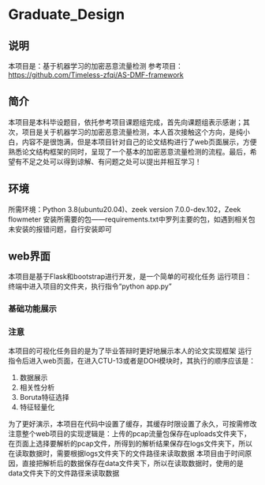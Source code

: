 # Graduate_Design
## 说明
本项目是：基于机器学习的加密恶意流量检测
参考项目：https://github.com/Timeless-zfqi/AS-DMF-framework
## 简介
本项目是本科毕设题目，依托参考项目课题组完成，首先向课题组表示感谢；其次，项目是关于机器学习的加密恶意流量检测，本人首次接触这个方向，是纯小白，内容不是很饱满，但是本项目针对自己的论文结构进行了web页面展示，方便熟悉论文结构框架的同时，呈现了一个基本的加密恶意流量检测的流程。最后，希望有不足之处可以得到谅解、有问题之处可以提出并相互学习！
## 环境
所需环境：Python 3.8(ubuntu20.04)、zeek version 7.0.0-dev.102，Zeek flowmeter
安装所需要的包——requirements.txt中罗列主要的包，如遇到相关包未安装的报错问题，自行安装即可
## web界面
本项目是基于Flask和bootstrap进行开发，是一个简单的可视化任务
运行项目：终端中进入项目的文件夹，执行指令“python app.py”
### 基础功能展示

### 注意
本项目的可视化任务目的是为了毕业答辩时更好地展示本人的论文实现框架
运行指令后进入web页面，在进入CTU-13或者是DOH模块时，其执行的顺序应该是：
1. 数据展示
2. 相关性分析
3. Boruta特征选择
4. 特征轻量化

为了更好演示，本项目在代码中设置了缓存，其缓存时限设置了永久，可按需修改
注意整个web项目的实现逻辑是：上传的pcap流量包保存在uploads文件夹下，在页面上选择要解析的pcap文件，所得到的解析结果保存在logs文件夹下，所以在读取数据时，需要根据logs文件夹下的文件路径来读取数据
本项目由于时间原因，直接把解析后的数据保存在data文件夹下，所以在读取数据时，使用的是data文件夹下的文件路径来读取数据
